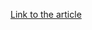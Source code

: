 [Link to the article](https://www.bleepingcomputer.com/news/security/docusigns-envelopes-api-abused-to-send-realistic-fake-invoices/)
